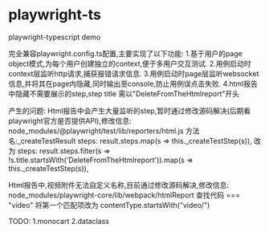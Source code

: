 # playwright-ts
playwright-typescript demo

完全兼容playwright.config.ts配置,主要实现了以下功能:
1.基于用户的page object模式,为每个用户创建独立的context,便于多用户交互测试.
2.用例启动时context层监听http请求,捕获报错请求信息.
3.用例启动时page层监听websocket信息,并将其在page内隐藏,同时输出至console,防止用例误点击失败.
4.html报告中隐藏不需要展示的step,step title 需以"DeleteFromTheHtmlreport"开头

产生的问题:
Html报告中会产生大量监听的step,暂时通过修改源码解决(后期看playwright官方是否提供API),修改信息:
node_modules/@playwright/test/lib/reporters/html.js
方法名:_createTestResult 
steps: result.steps.map(s => this._createTestStep(s)),
改为
steps: result.steps.filter(s => !s.title.startsWith('DeleteFromTheHtmlreport')).map(s => this._createTestStep(s)),

Html报告中,视频附件无法自定义名称,目前通过修改源码解决,修改信息:
node_modules/playwright-core/lib/webpack/htmlReport
查找代码
=== "video" 
将第一个匹配项改为
contentType.startsWith("video/")


TODO:
1.monocart
2.dataclass
